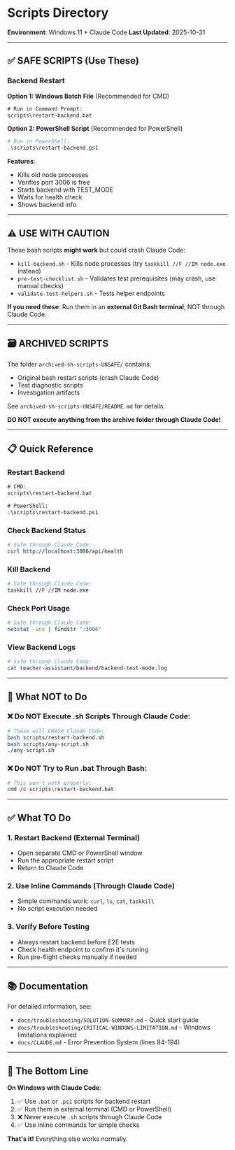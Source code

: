 # Scripts Directory

**Environment**: Windows 11 + Claude Code
**Last Updated**: 2025-10-31

---

## ✅ SAFE SCRIPTS (Use These)

### Backend Restart

**Option 1: Windows Batch File** (Recommended for CMD)
```cmd
# Run in Command Prompt:
scripts\restart-backend.bat
```

**Option 2: PowerShell Script** (Recommended for PowerShell)
```powershell
# Run in PowerShell:
.\scripts\restart-backend.ps1
```

**Features**:
- Kills old node processes
- Verifies port 3006 is free
- Starts backend with TEST_MODE
- Waits for health check
- Shows backend info

---

## ⚠️ USE WITH CAUTION

These bash scripts **might work** but could crash Claude Code:

- `kill-backend.sh` - Kills node processes (try `taskkill //F //IM node.exe` instead)
- `pre-test-checklist.sh` - Validates test prerequisites (may crash, use manual checks)
- `validate-test-helpers.sh` - Tests helper endpoints

**If you need these**: Run them in an **external Git Bash terminal**, NOT through Claude Code.

---

## 🗃️ ARCHIVED SCRIPTS

The folder `archived-sh-scripts-UNSAFE/` contains:
- Original bash restart scripts (crash Claude Code)
- Test diagnostic scripts
- Investigation artifacts

See `archived-sh-scripts-UNSAFE/README.md` for details.

**DO NOT execute anything from the archive folder through Claude Code!**

---

## 📋 Quick Reference

### Restart Backend
```cmd
# CMD:
scripts\restart-backend.bat

# PowerShell:
.\scripts\restart-backend.ps1
```

### Check Backend Status
```bash
# Safe through Claude Code:
curl http://localhost:3006/api/health
```

### Kill Backend
```bash
# Safe through Claude Code:
taskkill //F //IM node.exe
```

### Check Port Usage
```bash
# Safe through Claude Code:
netstat -ano | findstr ":3006"
```

### View Backend Logs
```bash
# Safe through Claude Code:
cat teacher-assistant/backend/backend-test-mode.log
```

---

## 🚫 What NOT to Do

### ❌ Do NOT Execute .sh Scripts Through Claude Code:
```bash
# These will CRASH Claude Code:
bash scripts/restart-backend.sh
bash scripts/any-script.sh
./any-script.sh
```

### ❌ Do NOT Try to Run .bat Through Bash:
```bash
# This won't work properly:
cmd /c scripts\restart-backend.bat
```

---

## ✅ What TO Do

### 1. Restart Backend (External Terminal)
- Open separate CMD or PowerShell window
- Run the appropriate restart script
- Return to Claude Code

### 2. Use Inline Commands (Through Claude Code)
- Simple commands work: `curl`, `ls`, `cat`, `taskkill`
- No script execution needed

### 3. Verify Before Testing
- Always restart backend before E2E tests
- Check health endpoint to confirm it's running
- Run pre-flight checks manually if needed

---

## 📚 Documentation

For detailed information, see:
- `docs/troubleshooting/SOLUTION-SUMMARY.md` - Quick start guide
- `docs/troubleshooting/CRITICAL-WINDOWS-LIMITATION.md` - Windows limitations explained
- `docs/CLAUDE.md` - Error Prevention System (lines 84-194)

---

## 🎯 The Bottom Line

**On Windows with Claude Code**:
1. ✅ Use `.bat` or `.ps1` scripts for backend restart
2. ✅ Run them in external terminal (CMD or PowerShell)
3. ❌ Never execute `.sh` scripts through Claude Code
4. ✅ Use inline commands for simple checks

**That's it!** Everything else works normally.
